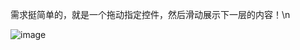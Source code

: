 需求挺简单的，就是一个拖动指定控件，然后滑动展示下一层的内容！\n

![image](https://github.com/18360981992/SlideView-Android/blob/master/gif/tu.gif)
